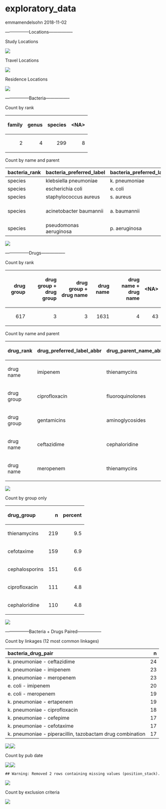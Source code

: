 exploratory\_data
================
emmamendelsohn
2018-11-02

—————–Locations—————–

Study Locations

![](data_summary_files/figure-gfm/locations2-1.png)<!-- -->

Travel Locations

![](data_summary_files/figure-gfm/locations3-1.png)<!-- -->

Residence Locations

![](data_summary_files/figure-gfm/locations4-1.png)<!-- -->

—————–Bacteria—————–

Count by rank

<table>

<thead>

<tr>

<th style="text-align:right;">

family

</th>

<th style="text-align:right;">

genus

</th>

<th style="text-align:right;">

species

</th>

<th style="text-align:right;">

\<NA\>

</th>

</tr>

</thead>

<tbody>

<tr>

<td style="text-align:right;">

2

</td>

<td style="text-align:right;">

4

</td>

<td style="text-align:right;">

299

</td>

<td style="text-align:right;">

8

</td>

</tr>

</tbody>

</table>

Count by name and
parent

| bacteria\_rank | bacteria\_preferred\_label | bacteria\_preferred\_label\_abbr | bacteria\_parent\_rank | bacteria\_parent\_name                        |  n | percent |
| :------------- | :------------------------- | :------------------------------- | :--------------------- | :-------------------------------------------- | -: | ------: |
| species        | klebsiella pneumoniae      | k. pneumoniae                    | genus                  | klebsiella                                    | 50 |    16.0 |
| species        | escherichia coli           | e. coli                          | genus                  | escherichia                                   | 27 |     8.6 |
| species        | staphylococcus aureus      | s. aureus                        | genus                  | staphylococcus                                | 23 |     7.3 |
| species        | acinetobacter baumannii    | a. baumannii                     | species group          | acinetobacter calcoaceticus/baumannii complex | 14 |     4.5 |
| species        | pseudomonas aeruginosa     | p. aeruginosa                    | species group          | pseudomonas aeruginosa group                  | 14 |     4.5 |

![](data_summary_files/figure-gfm/bacteria3-1.png)<!-- -->

—————–Drugs—————–

Count by rank

<table>

<thead>

<tr>

<th style="text-align:right;">

drug group

</th>

<th style="text-align:right;">

drug group + drug group

</th>

<th style="text-align:right;">

drug group + drug name

</th>

<th style="text-align:right;">

drug name

</th>

<th style="text-align:right;">

drug name + drug name

</th>

<th style="text-align:right;">

\<NA\>

</th>

</tr>

</thead>

<tbody>

<tr>

<td style="text-align:right;">

617

</td>

<td style="text-align:right;">

3

</td>

<td style="text-align:right;">

3

</td>

<td style="text-align:right;">

1631

</td>

<td style="text-align:right;">

4

</td>

<td style="text-align:right;">

43

</td>

</tr>

</tbody>

</table>

Count by name and parent

<table>

<thead>

<tr>

<th style="text-align:left;">

drug\_rank

</th>

<th style="text-align:left;">

drug\_preferred\_label\_abbr

</th>

<th style="text-align:left;">

drug\_parent\_name\_abbr

</th>

<th style="text-align:right;">

n

</th>

<th style="text-align:right;">

percent

</th>

</tr>

</thead>

<tbody>

<tr>

<td style="text-align:left;">

drug name

</td>

<td style="text-align:left;">

imipenem

</td>

<td style="text-align:left;">

thienamycins

</td>

<td style="text-align:right;">

112

</td>

<td style="text-align:right;">

4.9

</td>

</tr>

<tr>

<td style="text-align:left;">

drug group

</td>

<td style="text-align:left;">

ciprofloxacin

</td>

<td style="text-align:left;">

fluoroquinolones

</td>

<td style="text-align:right;">

111

</td>

<td style="text-align:right;">

4.8

</td>

</tr>

<tr>

<td style="text-align:left;">

drug group

</td>

<td style="text-align:left;">

gentamicins

</td>

<td style="text-align:left;">

aminoglycosides

</td>

<td style="text-align:right;">

110

</td>

<td style="text-align:right;">

4.8

</td>

</tr>

<tr>

<td style="text-align:left;">

drug name

</td>

<td style="text-align:left;">

ceftazidime

</td>

<td style="text-align:left;">

cephaloridine

</td>

<td style="text-align:right;">

109

</td>

<td style="text-align:right;">

4.7

</td>

</tr>

<tr>

<td style="text-align:left;">

drug name

</td>

<td style="text-align:left;">

meropenem

</td>

<td style="text-align:left;">

thienamycins

</td>

<td style="text-align:right;">

107

</td>

<td style="text-align:right;">

4.7

</td>

</tr>

</tbody>

</table>

![](data_summary_files/figure-gfm/drugs2-1.png)<!-- -->

Count by group only

<table>

<thead>

<tr>

<th style="text-align:left;">

drug\_group

</th>

<th style="text-align:right;">

n

</th>

<th style="text-align:right;">

percent

</th>

</tr>

</thead>

<tbody>

<tr>

<td style="text-align:left;">

thienamycins

</td>

<td style="text-align:right;">

219

</td>

<td style="text-align:right;">

9.5

</td>

</tr>

<tr>

<td style="text-align:left;">

cefotaxime

</td>

<td style="text-align:right;">

159

</td>

<td style="text-align:right;">

6.9

</td>

</tr>

<tr>

<td style="text-align:left;">

cephalosporins

</td>

<td style="text-align:right;">

151

</td>

<td style="text-align:right;">

6.6

</td>

</tr>

<tr>

<td style="text-align:left;">

ciprofloxacin

</td>

<td style="text-align:right;">

111

</td>

<td style="text-align:right;">

4.8

</td>

</tr>

<tr>

<td style="text-align:left;">

cephaloridine

</td>

<td style="text-align:right;">

110

</td>

<td style="text-align:right;">

4.8

</td>

</tr>

</tbody>

</table>

![](data_summary_files/figure-gfm/drugs3-1.png)<!-- -->

—————–Bacteria + Drugs Paired—————–

Count by linkages (12 most common linkages)

| bacteria\_drug\_pair                                      |  n |
| :-------------------------------------------------------- | -: |
| k. pneumoniae - ceftazidime                               | 24 |
| k. pneumoniae - imipenem                                  | 23 |
| k. pneumoniae - meropenem                                 | 23 |
| e. coli - imipenem                                        | 20 |
| e. coli - meropenem                                       | 19 |
| k. pneumoniae - ertapenem                                 | 19 |
| k. pneumoniae - ciprofloxacin                             | 18 |
| k. pneumoniae - cefepime                                  | 17 |
| k. pneumoniae - cefotaxime                                | 17 |
| k. pneumoniae - piperacillin, tazobactam drug combination | 17 |

![](data_summary_files/figure-gfm/bacteria_drugs2-1.png)<!-- -->![](data_summary_files/figure-gfm/bacteria_drugs2-2.png)<!-- -->

Count by pub
date

![](data_summary_files/figure-gfm/pub_date-1.png)<!-- -->![](data_summary_files/figure-gfm/pub_date-2.png)<!-- -->

    ## Warning: Removed 2 rows containing missing values (position_stack).

![](data_summary_files/figure-gfm/pub_date-3.png)<!-- -->

Count by exclusion criteria

![](data_summary_files/figure-gfm/exclusion-1.png)<!-- -->
